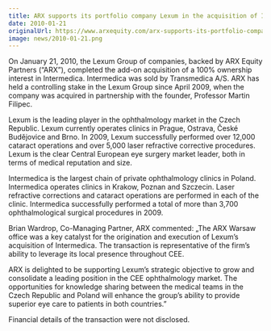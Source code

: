 ```yaml
---
title: ARX supports its portfolio company Lexum in the acquisition of Intermedica
date: 2010-01-21
originalUrl: https://www.arxequity.com/arx-supports-its-portfolio-company-lexum-in-the-acquisition-of-intermedica/
image: news/2010-01-21.png
---
```


On January 21, 2010, the Lexum Group of companies, backed by ARX Equity Partners (“ARX”), completed the add-on acquisition of a 100% ownership interest in Intermedica. Intermedica was sold by Transmedica A/S. ARX has held a controlling stake in the Lexum Group since April 2009, when the company was acquired in partnership with the founder, Professor Martin Filipec.

Lexum is the leading player in the ophthalmology market in the Czech Republic. Lexum currently operates clinics in Prague, Ostrava, České Budějovice and Brno. In 2009, Lexum successfully performed over 12,000 cataract operations and over 5,000 laser refractive corrective procedures. Lexum is the clear Central European eye surgery market leader, both in terms of medical reputation and size.

Intermedica is the largest chain of private ophthalmology clinics in Poland. Intermedica operates clinics in Krakow, Poznan and Szczecin. Laser refractive corrections and cataract operations are performed in each of the clinic. Intermedica successfully performed a total of more than 3,700 ophthalmological surgical procedures in 2009.

Brian Wardrop, Co-Managing Partner, ARX commented:
„The ARX Warsaw office was a key catalyst for the origination and execution of Lexum’s acquisition of Intermedica. The transaction is representative of the firm’s ability to leverage its local presence throughout CEE.

ARX is delighted to be supporting Lexum’s strategic objective to grow and consolidate a leading position in the CEE ophthalmology market. The opportunities for knowledge sharing between the medical teams in the Czech Republic and Poland will enhance the group’s ability to provide superior eye care to patients in both countries.”

Financial details of the transaction were not disclosed.
